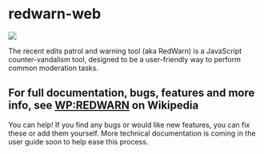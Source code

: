 # redwarn-web
[![](https://data.jsdelivr.com/v1/package/npm/redwarn-web/badge)](https://www.jsdelivr.com/package/npm/redwarn-web)

The recent edits patrol and warning tool (aka RedWarn) is a JavaScript counter-vandalism tool, designed to be a user-friendly way to perform common moderation tasks.

## For full documentation, bugs, features and more info, see [WP:REDWARN](https://en.wikipedia.org/wiki/WP:REDWARN) on Wikipedia

You can help! If you find any bugs or would like new features, you can fix these or add them yourself. More technical documentation is coming in the user guide soon to help ease this process.
